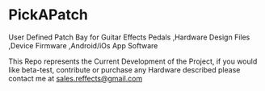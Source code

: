 PickAPatch
==========
User Defined Patch Bay for Guitar Effects Pedals
  ,Hardware Design Files
  ,Device Firmware 
  ,Android/iOs App Software

  
This Repo represents the Current Development of the Project, if you would like beta-test, 
contribute or purchase any Hardware described please contact me at sales.reffects@gmail.com
